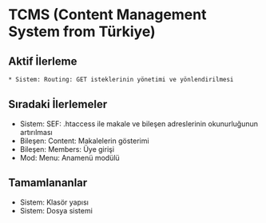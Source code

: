 # TCMS (Content Management System from Türkiye)

## Aktif İlerleme
```bash
* Sistem: Routing: GET isteklerinin yönetimi ve yönlendirilmesi
```

## Sıradaki İlerlemeler
* Sistem: SEF: .htaccess ile makale ve bileşen adreslerinin okunurluğunun artırılması
* Bileşen: Content: Makalelerin gösterimi
* Bileşen: Members: Üye girişi
* Mod: Menu: Anamenü modülü


## Tamamlananlar
* Sistem: Klasör yapısı
* Sistem: Dosya sistemi